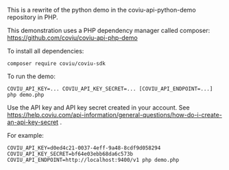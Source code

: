 This is a rewrite of the python demo in the coviu-api-python-demo repository in PHP.

This demonstration uses a PHP dependency manager called composer: https://github.com/coviu/coviu-api-php-demo

To install all dependencies:
```
composer require coviu/coviu-sdk
```


To run the demo:
```
COVIU_API_KEY=... COVIU_API_KEY_SECRET=... [COVIU_API_ENDPOINT=...] php demo.php
```

Use the API key and API key secret created in your account.
See https://help.coviu.com/api-information/general-questions/how-do-i-create-an-api-key-secret .


For example:
```
COVIU_API_KEY=d0ed4c21-0037-4eff-9a48-8cdf9d058294 COVIU_API_KEY_SECRET=bf64e03ebb68da6c573b COVIU_API_ENDPOINT=http://localhost:9400/v1 php demo.php
```
